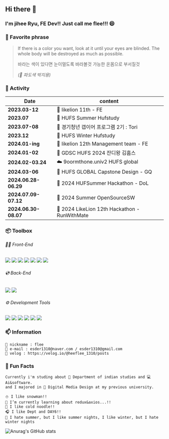 ## Hi there 👋
### I'm jihee Ryu, FE Dev!! Just call me flee!!! 😄

### 📘 Favorite phrase
> If there is a color you want, 
look at it until your eyes are blinded.
The whole body will be destroyed as much as possible.
> 
>바라는 색이 있다면
눈이멀도록 바라볼것
가능한 온몸으로 부서질것
> 
> _(🌊 파도색 박지용)_


### 📌 Activity
| **Date** | content |
|--------------------------------------------------| ---------- |
| **2023.03-12**                                         | 🦁 likelion 11th - FE |
| **2023.07**                                         | 📝 HUFS Summer Hufstudy |
| **2023.07-08**                                          | 🌲 경기청년 갭이어 프로그램 2기 : Tori |
| **2023.12**                                         | 📝 HUFS Winter Hufstudy |
| **2024.01-ing**                                        | 🦁 likelion 12th Management team - FE  |
| **2024.01-02**                                       | 🌱 GDSC HUFS 2024 잔디왕 김훕스 | 
| **2024.02-03.24**                                         | ☁️ 9oormthone.univ2 HUFS global |
| **2024.03-06**                                         | 🦋 HUFS GLOBAL Capstone Design - GQ |
| **2024.06.28-06.29**                                         | 🏀 2024 HUFSummer Hackathon - DoL |
| **2024.07.09-07.12**                                         | 📝 2024 Summer OpenSourceSW |
| **2024.06.30-08.07**                                         | 👟 2024 LikeLion 12th Hackathon - RunWithMate |



### 📦 Toolbox
###### 👩‍💻 Front-End
  <img src="https://img.shields.io/badge/HTML-E34F26?style=flat&logo=html5&logoColor=white"> <img src="https://img.shields.io/badge/JavaScript-F7DF1E?style=flat&logo=javascript&logoColor=white"> <img src="https://img.shields.io/badge/CSS-1572B6?style=flat&logo=css3&logoColor=white"> <img src="https://img.shields.io/badge/React-61DAFB?style=flat&logo=react&logoColor=white"> <img src="https://img.shields.io/badge/Next.js-000?style=flat&logo=next.js&logoColor=white"> <img src="https://img.shields.io/badge/styled-components-DB7093?style=flat&logo=styled-components&logoColor=white"> <img src="https://img.shields.io/badge/vite-646CFF?style=flat&logo=vite&logoColor=white"><div>

###### 💿 Back-End
  <img src="https://img.shields.io/badge/Python-3776AB?style=flat&logo=python&logoColor=white"> <img src="https://img.shields.io/badge/MySQL-4479A1?style=flat&logo=mysql&logoColor=white"><div>

  
###### ⚙️ Development Tools
  <img src="https://img.shields.io/badge/GitHub-181717?style=flat&logo=github&logoColor=white">

  <img src="https://img.shields.io/badge/Notion-000?style=flat&logo=notion&logoColor=white">

  <img src="https://img.shields.io/badge/Figma-F24E1E?style=flat&logo=figma&logoColor=white">

  <img src="https://img.shields.io/badge/Slack-4A154B?style=flat&logo=slack&logoColor=white">

  <img src="https://img.shields.io/badge/discord-5865F2?style=flat&logo=discord&logoColor=white">
<img src="https://img.shields.io/badge/velog-20C997?style=flat&logo=velog&logoColor=white">

### 📫 Information
```
🙂 nickname : flee
💌 e-mail : esder1310@naver.com / esder1310@gmail.com
📒 velog : https://velog.io/@heeflee_1310/posts
```

### 📢 Fun Facts
```
Currently i'm studing about 🧡 Department of indian studies and 💻 Ai&software.
and I majored in 🎨 Digital Media Design at my previous university.

⛄️ I like snowman!!
🌱 I’m currently learning about redux&axios...!!
🧊 I like cold noodle!!
🎧 I like Dept and DAY6!!
🩷 I hate summer, but I like summer nights, I like winter, but I hate winter nights

```
![Anurag's GitHub stats](https://github-readme-stats.vercel.app/api?username=jiHeeFlee&theme=graywhite&show_icons=true)

